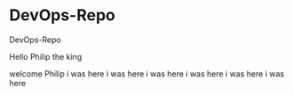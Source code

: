 # DevOps-Repo
DevOps-Repo

Hello Philip the king

welcome Philip
i was here 
i was here 
i was here 
i was here 
i was here 
i was here 

